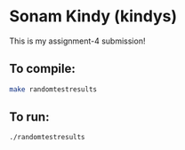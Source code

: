 # Sonam Kindy (kindys)

This is my assignment-4 submission!

## To compile:
```sh
make randomtestresults
```
## To run:
```sh
./randomtestresults
```
